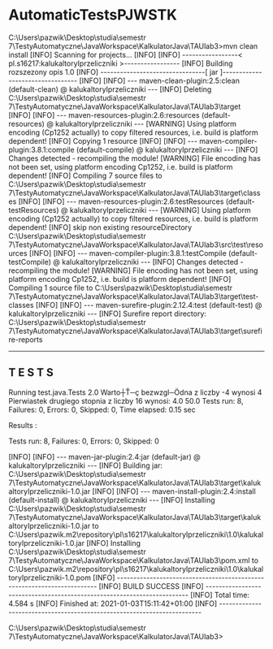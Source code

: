 # AutomaticTestsPJWSTK

C:\Users\pazwik\Desktop\studia\semestr 7\TestyAutomatyczne\JavaWorkspace\KalkulatorJava\TAUlab3>mvn clean install
[INFO] Scanning for projects...
[INFO]
[INFO] -----------------< pl.s16217:kalukaltoryIprzeliczniki >-----------------
[INFO] Building rozszezony opis 1.0
[INFO] --------------------------------[ jar ]---------------------------------
[INFO]
[INFO] --- maven-clean-plugin:2.5:clean (default-clean) @ kalukaltoryIprzeliczniki ---
[INFO] Deleting C:\Users\pazwik\Desktop\studia\semestr 7\TestyAutomatyczne\JavaWorkspace\KalkulatorJava\TAUlab3\target
[INFO]
[INFO] --- maven-resources-plugin:2.6:resources (default-resources) @ kalukaltoryIprzeliczniki ---
[WARNING] Using platform encoding (Cp1252 actually) to copy filtered resources, i.e. build is platform dependent!
[INFO] Copying 1 resource
[INFO]
[INFO] --- maven-compiler-plugin:3.8.1:compile (default-compile) @ kalukaltoryIprzeliczniki ---
[INFO] Changes detected - recompiling the module!
[WARNING] File encoding has not been set, using platform encoding Cp1252, i.e. build is platform dependent!
[INFO] Compiling 7 source files to C:\Users\pazwik\Desktop\studia\semestr 7\TestyAutomatyczne\JavaWorkspace\KalkulatorJava\TAUlab3\target\classes
[INFO]
[INFO] --- maven-resources-plugin:2.6:testResources (default-testResources) @ kalukaltoryIprzeliczniki ---
[WARNING] Using platform encoding (Cp1252 actually) to copy filtered resources, i.e. build is platform dependent!
[INFO] skip non existing resourceDirectory C:\Users\pazwik\Desktop\studia\semestr 7\TestyAutomatyczne\JavaWorkspace\KalkulatorJava\TAUlab3\src\test\resources
[INFO]
[INFO] --- maven-compiler-plugin:3.8.1:testCompile (default-testCompile) @ kalukaltoryIprzeliczniki ---
[INFO] Changes detected - recompiling the module!
[WARNING] File encoding has not been set, using platform encoding Cp1252, i.e. build is platform dependent!
[INFO] Compiling 1 source file to C:\Users\pazwik\Desktop\studia\semestr 7\TestyAutomatyczne\JavaWorkspace\KalkulatorJava\TAUlab3\target\test-classes
[INFO]
[INFO] --- maven-surefire-plugin:2.12.4:test (default-test) @ kalukaltoryIprzeliczniki ---
[INFO] Surefire report directory: C:\Users\pazwik\Desktop\studia\semestr 7\TestyAutomatyczne\JavaWorkspace\KalkulatorJava\TAUlab3\target\surefire-reports

-------------------------------------------------------
 T E S T S
-------------------------------------------------------
Running test.java.Tests
2.0
Warto┼Ť─ç bezwzgl─Ödna z liczby -4 wynosi 4
Pierwiastek drugiego stopnia z liczby 16 wynosi:
4.0
50.0
Tests run: 8, Failures: 0, Errors: 0, Skipped: 0, Time elapsed: 0.15 sec

Results :

Tests run: 8, Failures: 0, Errors: 0, Skipped: 0

[INFO]
[INFO] --- maven-jar-plugin:2.4:jar (default-jar) @ kalukaltoryIprzeliczniki ---
[INFO] Building jar: C:\Users\pazwik\Desktop\studia\semestr 7\TestyAutomatyczne\JavaWorkspace\KalkulatorJava\TAUlab3\target\kalukaltoryIprzeliczniki-1.0.jar
[INFO]
[INFO] --- maven-install-plugin:2.4:install (default-install) @ kalukaltoryIprzeliczniki ---
[INFO] Installing C:\Users\pazwik\Desktop\studia\semestr 7\TestyAutomatyczne\JavaWorkspace\KalkulatorJava\TAUlab3\target\kalukaltoryIprzeliczniki-1.0.jar to C:\Users\pazwik\.m2\repository\pl\s16217\kalukaltoryIprzeliczniki\1.0\kalukaltoryIprzeliczniki-1.0.jar
[INFO] Installing C:\Users\pazwik\Desktop\studia\semestr 7\TestyAutomatyczne\JavaWorkspace\KalkulatorJava\TAUlab3\pom.xml to C:\Users\pazwik\.m2\repository\pl\s16217\kalukaltoryIprzeliczniki\1.0\kalukaltoryIprzeliczniki-1.0.pom
[INFO] ------------------------------------------------------------------------
[INFO] BUILD SUCCESS
[INFO] ------------------------------------------------------------------------
[INFO] Total time:  4.584 s
[INFO] Finished at: 2021-01-03T15:11:42+01:00
[INFO] ------------------------------------------------------------------------

C:\Users\pazwik\Desktop\studia\semestr 7\TestyAutomatyczne\JavaWorkspace\KalkulatorJava\TAUlab3>
